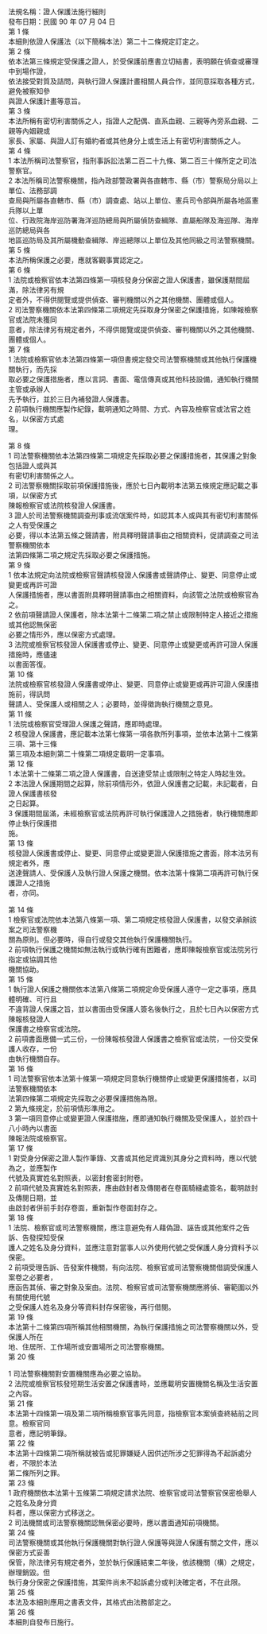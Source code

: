 法規名稱：證人保護法施行細則  
發布日期：民國 90 年 07 月 04 日  
第 1 條  
本細則依證人保護法（以下簡稱本法）第二十二條規定訂定之。  
第 2 條  
依本法第三條規定受保護之證人，於受保護前應書立切結書，表明願在偵查或審理中到場作證，  
依法接受對質及詰問，與執行證人保護計畫相關人員合作，並同意採取各種方式，避免被察知參  
與證人保護計畫等意旨。  
第 3 條  
本法所稱有密切利害關係之人，指證人之配偶、直系血親、三親等內旁系血親、二親等內姻親或  
家長、家屬、與證人訂有婚約者或其他身分上或生活上有密切利害關係之人。  
第 4 條  
1 本法所稱司法警察官，指刑事訴訟法第二百二十九條、第二百三十條所定之司法警察官。  
2 本法所稱司法警察機關，指內政部警政署與各直轄市、縣（市）警察局分局以上單位、法務部調  
查局與所屬各直轄市、縣（市）調查處、站以上單位、憲兵司令部與所屬各地區憲兵隊以上單  
位、行政院海岸巡防署海洋巡防總局與所屬偵防查緝隊、直屬船隊及海巡隊、海岸巡防總局與各  
地區巡防局及其所屬機動查緝隊、岸巡總隊以上單位及其他同級之司法警察機關。  
第 5 條  
本法所稱保護之必要，應就客觀事實認定之。  
第 6 條  
1 法院或檢察官依本法第四條第一項核發身分保密之證人保護書，雖保護期間屆滿，除法律另有規  
定者外，不得供閱覽或提供偵查、審判機關以外之其他機關、團體或個人。  
2 司法警察機關依本法第四條第二項規定先採取身分保密之保護措施，如陳報檢察官或法院未獲同  
意者，除法律另有規定者外，不得供閱覽或提供偵查、審判機關以外之其他機關、團體或個人。  
第 7 條  
1 法院或檢察官依本法第四條第一項但書規定發交司法警察機關或其他執行保護機關執行，而先採  
取必要之保護措施者，應以言詞、書面、電信傳真或其他科技設備，通知執行機關主管或承辦人  
先予執行，並於三日內補發證人保護書。  
2 前項執行機關應製作紀錄，載明通知之時間、方式、內容及檢察官或法官之姓名，以保密方式處  
理。  


第 8 條  
1 司法警察機關依本法第四條第二項規定先採取必要之保護措施者，其保護之對象包括證人或與其  
有密切利害關係之人。  
2 司法警察機關採取前項保護措施後，應於七日內載明本法第五條規定應記載之事項，以保密方式  
陳報檢察官或法院核發證人保護書。  
3 證人於司法警察機關調查刑事或流氓案件時，如認其本人或與其有密切利害關係之人有受保護之  
必要，得以本法第五條之聲請書，附具釋明聲請事由之相關資料，促請調查之司法警察機關依本  
法第四條第二項之規定先採取必要之保護措施。  
第 9 條  
1 依本法規定向法院或檢察官聲請核發證人保護書或聲請停止、變更、同意停止或變更或再許可證  
人保護措施者，應以書面附具釋明聲請事由之相關資料，向該管之法院或檢察官為之。  
2 依前項聲請證人保護者，除本法第十二條第二項之禁止或限制特定人接近之措施或其他認無保密  
必要之情形外，應以保密方式處理。  
3 法院或檢察官核發證人保護書或停止、變更、同意停止或變更或再許可證人保護措施時，應儘速  
以書面答復。  
第 10 條  
法院或檢察官核發證人保護書或停止、變更、同意停止或變更或再許可證人保護措施前，得訊問  
聲請人、受保護人或相關之人；必要時，並得徵詢執行機關之意見。  
第 11 條  
1 法院或檢察官受理證人保護之聲請，應即時處理。  
2 核發證人保護書，應記載本法第七條第一項各款所列事項，並依本法第十二條第三項、第十三條  
第三項及本細則第二十條第二項規定載明一定事項。  
第 12 條  
1 本法第十二條第二項之證人保護書，自送達受禁止或限制之特定人時起生效。  
2 本法證人保護期間之起算，除前項情形外，依證人保護書之記載，未記載者，自證人保護書核發  
之日起算。  
3 保護期間屆滿，未經檢察官或法院再許可執行保護證人之措施者，執行機關應即停止執行保護措  
施。  
第 13 條  
核發證人保護書或停止、變更、同意停止或變更證人保護措施之書面，除本法另有規定者外，應  
送達聲請人、受保護人及執行證人保護之機關。依本法第十條第二項再許可執行保護證人之措施  
者，亦同。  


第 14 條  
1 檢察官或法院依本法第八條第一項、第二項規定核發證人保護書，以發交承辦該案之司法警察機  
關為原則。但必要時，得自行或發交其他執行保護機關執行。  
2 前項執行保護之機關如無法執行或執行確有困難者，應即陳報檢察官或法院另行指定或協調其他  
機關協助。  
第 15 條  
1 執行證人保護之機關依本法第八條第二項規定命受保護人遵守一定之事項，應具體明確、可行且  
不違背證人保護之旨，並以書面由受保護人簽名後執行之，且於七日內以保密方式陳報核發證人  
保護書之檢察官或法院。  
2 前項書面應備一式三份，一份陳報核發證人保護書之檢察官或法院，一份交受保護人收存，一份  
由執行機關自存。  
第 16 條  
1 司法警察官依本法第十條第一項規定同意執行機關停止或變更保護措施者，以司法警察機關依本  
法第四條第二項規定先採取之必要保護措施為限。  
2 第九條規定，於前項情形準用之。  
3 第一項同意停止或變更證人保護措施，應即通知執行機關及受保護人，並於四十八小時內以書面  
陳報法院或檢察官。  
第 17 條  
1 對受身分保密之證人製作筆錄、文書或其他足資識別其身分之資料時，應以代號為之，並應製作  
代號及真實姓名對照表，以密封套密封附卷。  
2 前項代號及真實姓名對照表，應由啟封者及傳閱者在卷面騎縫處簽名，載明啟封及傳閱日期，並  
由啟封者併前手封存卷面，重新製作卷面封存之。  
第 18 條  
1 法院、檢察官或司法警察機關，應注意避免有人藉偽證、誣告或其他案件之告訴、告發探知受保  
護人之姓名及身分資料，並應注意對當事人以外使用代號之受保護人身分資料予以保密。  
2 前項受理告訴、告發案件機關，有向法院、檢察官或司法警察機關借調受保護人案卷之必要者，  
應函告其偵、審之對象及案由。法院、檢察官或司法警察機關應將偵、審範圍以外有關使用代號  
之受保護人姓名及身分等資料封存保密後，再行借閱。  
第 19 條  
本法第十二條第四項所稱其他相關機關，為執行保護措施之司法警察機關以外，受保護人所在  
地、住居所、工作場所或安置場所之司法警察機關。  
第 20 條  


1 司法警察機關對安置機關應為必要之協助。  
2 法院或檢察官核發短期生活安置之保護書時，並應載明安置機關名稱及生活安置之內容。  
第 21 條  
本法第十四條第一項及第二項所稱檢察官事先同意，指檢察官本案偵查終結前之同意。檢察官同  
意者，應記明筆錄。  
第 22 條  
本法第十四條第二項所稱就被告或犯罪嫌疑人因供述所涉之犯罪得為不起訴處分者，不限於本法  
第二條所列之罪。  
第 23 條  
1 政府機關依本法第十五條第二項規定請求法院、檢察官或司法警察官保密檢舉人之姓名及身分資  
料者，應以保密方式移送之。  
2 司法機關或司法警察機關認無保密必要時，應以書面通知前項機關。  
第 24 條  
司法警察機關或其他執行保護機關對執行證人保護等與證人保護有關之文件，應以保密方式妥善  
保管，除法律另有規定者外，並於執行保護結束二年後，依該機關（構）之規定，辦理銷毀。但  
執行身分保密之保護措施，其案件尚未不起訴處分或判決確定者，不在此限。  
第 25 條  
本法及本細則應用之書表文件，其格式由法務部定之。  
第 26 條  
本細則自發布日施行。  


